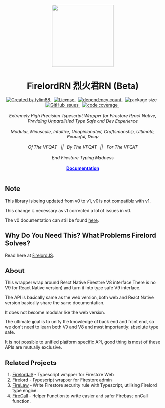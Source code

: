 <!-- markdownlint-disable MD010 -->
<!-- markdownlint-disable MD033 -->
<!-- markdownlint-disable MD041 -->

<div align="center">
		<img src="https://raw.githubusercontent.com/tylim88/Firelord/main/img/ozai.png" width="200px"/>
		<h1>FirelordRN 烈火君RN (Beta)</h1>
</div>

<div align="center">
		<a href="https://www.npmjs.com/package/firelordrn" target="_blank">
				<img
					src="https://img.shields.io/npm/v/firelordrn"
					alt="Created by tylim88"
				/>
			</a>
			&nbsp;
			<a
				href="https://github.com/tylim88/firelordrn/blob/main/LICENSE"
				target="_blank"
			>
				<img
					src="https://img.shields.io/github/license/tylim88/firelordrn"
					alt="License"
				/>
			</a>
			&nbsp;
			<a
				href="https://www.npmjs.com/package/firelordrn?activeTab=dependencies"
				target="_blank"
			>
				<img
					src="https://img.shields.io/badge/dynamic/json?url=https://api.npmutil.com/package/firelordrn&label=dependencies&query=$.dependencies.count&color=brightgreen"
					alt="dependency count"
				/>
			</a>
			&nbsp;
			<img
				src="https://img.shields.io/badge/gzipped-6KB-brightgreen"
				alt="package size"
			/>
			<!-- &nbsp;
			<a href="https://github.com/tylim88/Firelordrn/actions" target="_blank">
				<img
					src="https://github.com/tylim88/Firelordrn/workflows/Main/badge.svg"
					alt="github action"
				/>
			</a>
			&nbsp;
			<a href="https://codecov.io/gh/tylim88/Firelordrn" target="_blank">
				<img
					src="https://codecov.io/gh/tylim88/Firelordrn/branch/main/graph/badge.svg"
					alt="code coverage"
				/>
			</a> -->
			&nbsp;
			<a href="https://github.com/tylim88/Firelordrn/issues" target="_blank">
				<img
					alt="GitHub issues"
					src="https://img.shields.io/github/issues-raw/tylim88/firelordrn"
				></img>
			</a>
			&nbsp;
			<a href="https://snyk.io/test/github/tylim88/FirelordRN" target="_blank">
				<img
					src="https://snyk.io/test/github/tylim88/FirelordRN/badge.svg"
					alt="code coverage"
				/>
			</a>
			&nbsp;
			<!-- <a
				href="https://lgtm.com/projects/g/tylim88/Firelordrn/alerts/"
				target="_blank"
			>
				<img
					alt="Total alerts"
					src="https://img.shields.io/lgtm/alerts/g/tylim88/Firelordrn.svg?logo=lgtm&logoWidth=18"
				/>
			</a>
			&nbsp;
			<a
				href="https://lgtm.com/projects/g/tylim88/Firelordrn/context:javascript"
				target="_blank"
			>
				<img
					alt="Language grade: JavaScript"
					src="https://img.shields.io/lgtm/grade/javascript/g/tylim88/Firelordrn.svg?logo=lgtm&logoWidth=18"
				/>
			</a> -->
</div>
<br/>
<div align="center">
		<i>Extremely High Precision Typescript Wrapper for Firestore React Native, Providing Unparalleled Type Safe and Dev Experience</i>
</div>
<br/>
<div align="center">
		<i>Modular, Minuscule, Intuitive, Unopinionated, Craftsmanship, Ultimate, Peaceful, Deep</i>
</div>
<br/>
<div align="center">
	<i>Of The VFQAT &#160;&#160;||&#160;&#160; By The VFQAT &#160;&#160;||&#160;&#160; For The VFQAT</i>
</div>
<br />
<div align="center">
	<i>End Firestore Typing Madness</i>
</div>
<br />
<div align="center">
<a href="https://firelordrn.com/firelordrn/quick_start" target="_blank" style="color:blue"><strong>Documentation</strong></a>
</div>

<br/>

## Note

This library is being updated from v0 to v1, v0 is not compatible with v1.

This change is necessary as v1 corrected a lot of issues in v0.

The v0 documentation can still be found [here](https://github.com/tylim88/Firelordrn/tree/896c572d7ab3063156d8e3b515bb523c3720f4e2).

## Why Do You Need This? What Problems Firelord Solves?

Read here at [FirelordJS](https://github.com/tylim88/FirelordJS#readme).

## About

This wrapper wrap around React Native Firestore V8 interface(There is no V9 for React Native version) and turn it into type safe V9 interface.

The API is basically same as the web version, both web and React Native version basically share the same documentation.

It does not become modular like the web version.

The ultimate goal is to unify the knowledge of back end and front end, so we don't need to learn both V9 and V8 and most importantly: absolute type safe.

It is not possible to unified platform specific API, good thing is most of these APIs are mutually exclusive.

## Related Projects

1. [FirelordJS](https://github.com/tylim88/FirelordJS) - Typescript wrapper for Firestore Web
2. [Firelord](https://github.com/tylim88/firelord) - Typescript wrapper for Firestore admin
3. [FireLaw](https://github.com/tylim88/firelaw) - Write Firestore security rule with Typescript, utilizing Firelord type engine.
4. [FireCall](https://github.com/tylim88/FireCall) - Helper Function to write easier and safer Firebase onCall function.
